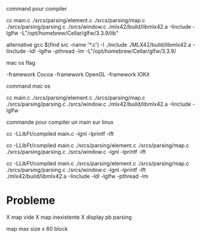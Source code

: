 command pour compiler

cc main.c ./srcs/parsing/element.c ./srcs/parsing/map.c ./srcs/parsing/parsing.c ./srcs/window.c ./mlx42/build/libmlx42.a -Iinclude -lglfw -L"/opt/homebrew/Cellar/glfw/3.3.9/lib"

alternative
gcc $(find src -name '*.c') -I ./include ./MLX42/build/libmlx42.a -Iinclude -ldl -lglfw -pthread -lm -L"/opt/homebrew/Cellar/glfw/3.3.9/

mac os flag

-framework Cocoa -framework OpenGL -framework IOKit

command mac os

cc main.c ./srcs/parsing/element.c ./srcs/parsing/map.c ./srcs/parsing/parsing.c ./srcs/window.c ./mlx42/build/libmlx42.a -Iinclude -lglfw

commande pour compiler un main sur linux

cc -LLibFt/compiled main.c -lgnl -lprintf -lft

cc -LLibFt/compiled main.c ./srcs/parsing/element.c ./srcs/parsing/map.c ./srcs/parsing/parsing.c ./srcs/window.c -lgnl -lprintf -lft

cc -LLibFt/compiled main.c ./srcs/parsing/element.c ./srcs/parsing/map.c ./srcs/parsing/parsing.c ./srcs/window.c -lgnl -lprintf -lft ./mlx42/build/libmlx42.a -Iinclude -ldl -lglfw -pthread -lm


# Probleme

X  map vide
X map inexistente
X  display pb parsing

   map max size x 60 block


